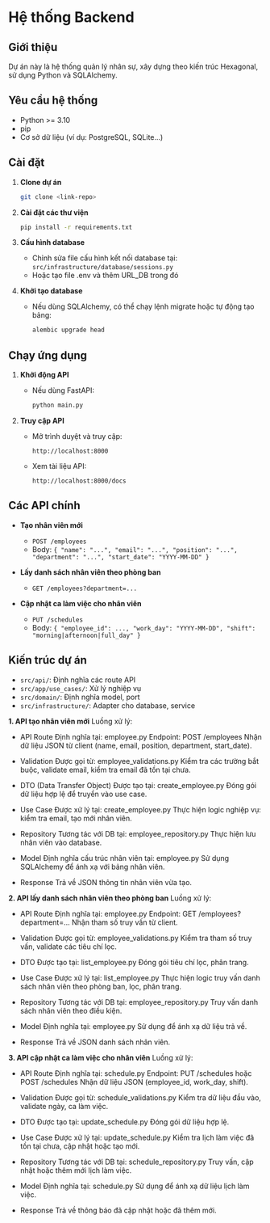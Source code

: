 # Hệ thống Backend

## Giới thiệu
Dự án này là hệ thống quản lý nhân sự, xây dựng theo kiến trúc Hexagonal, sử dụng Python và SQLAlchemy.

## Yêu cầu hệ thống
- Python >= 3.10
- pip
- Cơ sở dữ liệu (ví dụ: PostgreSQL, SQLite...)

## Cài đặt

1. **Clone dự án**
   ```bash
   git clone <link-repo>
   ```

2. **Cài đặt các thư viện**
   ```bash
   pip install -r requirements.txt
   ```

3. **Cấu hình database**
   - Chỉnh sửa file cấu hình kết nối database tại:  
     `src/infrastructure/database/sessions.py`  
   - Hoặc tạo file .env và thêm URL_DB trong đó

4. **Khởi tạo database**
   - Nếu dùng SQLAlchemy, có thể chạy lệnh migrate hoặc tự động tạo bảng:
     ```bash
     alembic upgrade head
     ```

## Chạy ứng dụng

1. **Khởi động API**
   - Nếu dùng FastAPI:
     ```bash
     python main.py
     ```

2. **Truy cập API**
   - Mở trình duyệt và truy cập:  
     ```
     http://localhost:8000
     ```
   - Xem tài liệu API:  
     ```
     http://localhost:8000/docs
     ```

## Các API chính

- **Tạo nhân viên mới**
  - `POST /employees`
  - Body: `{ "name": "...", "email": "...", "position": "...", "department": "...", "start_date": "YYYY-MM-DD" }`

- **Lấy danh sách nhân viên theo phòng ban**
  - `GET /employees?department=...`

- **Cập nhật ca làm việc cho nhân viên**
  - `PUT /schedules`
  - Body: `{ "employee_id": ..., "work_day": "YYYY-MM-DD", "shift": "morning|afternoon|full_day" }`

## Kiến trúc dự án

- `src/api/`: Định nghĩa các route API
- `src/app/use_cases/`: Xử lý nghiệp vụ
- `src/domain/`: Định nghĩa model, port
- `src/infrastructure/`: Adapter cho database, service


**1. API tạo nhân viên mới**
Luồng xử lý:
- API Route
  Định nghĩa tại: employee.py
  Endpoint: POST /employees
  Nhận dữ liệu JSON từ client (name, email, position, department, start_date).
  
- Validation
  Được gọi từ: employee_validations.py
  Kiểm tra các trường bắt buộc, validate email, kiểm tra email đã tồn tại chưa.
  
- DTO (Data Transfer Object)
  Được tạo tại: create_employee.py
  Đóng gói dữ liệu hợp lệ để truyền vào use case.
  
- Use Case
  Được xử lý tại: create_employee.py
  Thực hiện logic nghiệp vụ: kiểm tra email, tạo mới nhân viên.
  
- Repository
  Tương tác với DB tại: employee_repository.py
  Thực hiện lưu nhân viên vào database.
  
- Model
  Định nghĩa cấu trúc nhân viên tại: employee.py
  Sử dụng SQLAlchemy để ánh xạ với bảng nhân viên.
  
- Response
  Trả về JSON thông tin nhân viên vừa tạo.

**2. API lấy danh sách nhân viên theo phòng ban**
Luồng xử lý:
- API Route
  Định nghĩa tại: employee.py
  Endpoint: GET /employees?department=...
  Nhận tham số truy vấn từ client.
  
- Validation
  Được gọi từ: employee_validations.py
  Kiểm tra tham số truy vấn, validate các tiêu chí lọc.
  
- DTO
  Được tạo tại: list_employee.py
  Đóng gói tiêu chí lọc, phân trang.
  
- Use Case
  Được xử lý tại: list_employee.py
  Thực hiện logic truy vấn danh sách nhân viên theo phòng ban, lọc, phân trang.
  
- Repository
  Tương tác với DB tại: employee_repository.py
  Truy vấn danh sách nhân viên theo điều kiện.
  
- Model
  Định nghĩa tại: employee.py
  Sử dụng để ánh xạ dữ liệu trả về.
  
- Response
  Trả về JSON danh sách nhân viên.

**3. API cập nhật ca làm việc cho nhân viên**
Luồng xử lý:
- API Route
  Định nghĩa tại: schedule.py
  Endpoint: PUT /schedules hoặc POST /schedules
  Nhận dữ liệu JSON (employee_id, work_day, shift).
  
- Validation
  Được gọi từ: schedule_validations.py
  Kiểm tra dữ liệu đầu vào, validate ngày, ca làm việc.
  
- DTO
  Được tạo tại: update_schedule.py
  Đóng gói dữ liệu hợp lệ.
  
- Use Case
  Được xử lý tại: update_schedule.py
  Kiểm tra lịch làm việc đã tồn tại chưa, cập nhật hoặc tạo mới.
  
- Repository
  Tương tác với DB tại: schedule_repository.py
  Truy vấn, cập nhật hoặc thêm mới lịch làm việc.
  
- Model
  Định nghĩa tại: schedule.py
  Sử dụng để ánh xạ dữ liệu lịch làm việc.
  
- Response
  Trả về thông báo đã cập nhật hoặc đã thêm mới.

